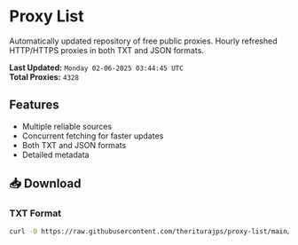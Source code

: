 # Proxy List

Automatically updated repository of free public proxies. Hourly refreshed HTTP/HTTPS proxies in both TXT and JSON formats.

**Last Updated:** `Monday 02-06-2025 03:44:45 UTC`  
**Total Proxies:** `4328`

## Features
- Multiple reliable sources
- Concurrent fetching for faster updates
- Both TXT and JSON formats
- Detailed metadata

## 📥 Download

### TXT Format
```bash
curl -O https://raw.githubusercontent.com/theriturajps/proxy-list/main/proxies.txt